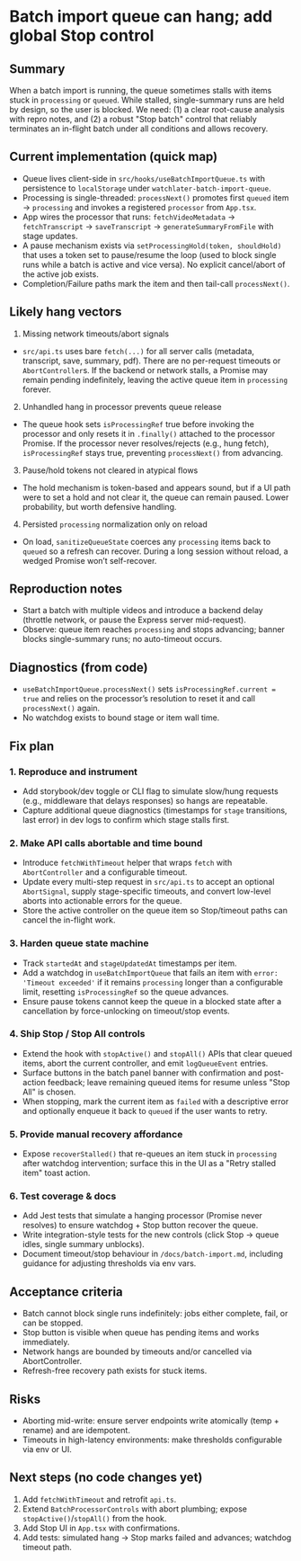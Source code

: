 # Batch import queue can hang; add global Stop control

## Summary
When a batch import is running, the queue sometimes stalls with items stuck in `processing` or `queued`. While stalled, single-summary runs are held by design, so the user is blocked. We need: (1) a clear root-cause analysis with repro notes, and (2) a robust "Stop batch" control that reliably terminates an in-flight batch under all conditions and allows recovery.

## Current implementation (quick map)
- Queue lives client-side in `src/hooks/useBatchImportQueue.ts` with persistence to `localStorage` under `watchlater-batch-import-queue`.
- Processing is single-threaded: `processNext()` promotes first `queued` item → `processing` and invokes a registered `processor` from `App.tsx`.
- App wires the processor that runs: `fetchVideoMetadata` → `fetchTranscript` → `saveTranscript` → `generateSummaryFromFile` with stage updates.
- A pause mechanism exists via `setProcessingHold(token, shouldHold)` that uses a token set to pause/resume the loop (used to block single runs while a batch is active and vice versa). No explicit cancel/abort of the active job exists.
- Completion/Failure paths mark the item and then tail-call `processNext()`.

## Likely hang vectors
1) Missing network timeouts/abort signals
- `src/api.ts` uses bare `fetch(...)` for all server calls (metadata, transcript, save, summary, pdf). There are no per-request timeouts or `AbortController`s. If the backend or network stalls, a Promise may remain pending indefinitely, leaving the active queue item in `processing` forever.

2) Unhandled hang in processor prevents queue release
- The queue hook sets `isProcessingRef` true before invoking the processor and only resets it in `.finally()` attached to the processor Promise. If the processor never resolves/rejects (e.g., hung fetch), `isProcessingRef` stays true, preventing `processNext()` from advancing.

3) Pause/hold tokens not cleared in atypical flows
- The hold mechanism is token-based and appears sound, but if a UI path were to set a hold and not clear it, the queue can remain paused. Lower probability, but worth defensive handling.

4) Persisted `processing` normalization only on reload
- On load, `sanitizeQueueState` coerces any `processing` items back to `queued` so a refresh can recover. During a long session without reload, a wedged Promise won’t self-recover.

## Reproduction notes
- Start a batch with multiple videos and introduce a backend delay (throttle network, or pause the Express server mid-request).
- Observe: queue item reaches `processing` and stops advancing; banner blocks single-summary runs; no auto-timeout occurs.

## Diagnostics (from code)
- `useBatchImportQueue.processNext()` sets `isProcessingRef.current = true` and relies on the processor’s resolution to reset it and call `processNext()` again.
- No watchdog exists to bound stage or item wall time.

## Fix plan

### 1. Reproduce and instrument
- Add storybook/dev toggle or CLI flag to simulate slow/hung requests (e.g., middleware that delays responses) so hangs are repeatable.
- Capture additional queue diagnostics (timestamps for `stage` transitions, last error) in dev logs to confirm which stage stalls first.

### 2. Make API calls abortable and time bound
- Introduce `fetchWithTimeout` helper that wraps `fetch` with `AbortController` and a configurable timeout.
- Update every multi-step request in `src/api.ts` to accept an optional `AbortSignal`, supply stage-specific timeouts, and convert low-level aborts into actionable errors for the queue.
- Store the active controller on the queue item so Stop/timeout paths can cancel the in-flight work.

### 3. Harden queue state machine
- Track `startedAt` and `stageUpdatedAt` timestamps per item.
- Add a watchdog in `useBatchImportQueue` that fails an item with `error: 'Timeout exceeded'` if it remains `processing` longer than a configurable limit, resetting `isProcessingRef` so the queue advances.
- Ensure pause tokens cannot keep the queue in a blocked state after a cancellation by force-unlocking on timeout/stop events.

### 4. Ship Stop / Stop All controls
- Extend the hook with `stopActive()` and `stopAll()` APIs that clear queued items, abort the current controller, and emit `logQueueEvent` entries.
- Surface buttons in the batch panel banner with confirmation and post-action feedback; leave remaining queued items for resume unless "Stop All" is chosen.
- When stopping, mark the current item as `failed` with a descriptive error and optionally enqueue it back to `queued` if the user wants to retry.

### 5. Provide manual recovery affordance
- Expose `recoverStalled()` that re-queues an item stuck in `processing` after watchdog intervention; surface this in the UI as a "Retry stalled item" toast action.

### 6. Test coverage & docs
- Add Jest tests that simulate a hanging processor (Promise never resolves) to ensure watchdog + Stop button recover the queue.
- Write integration-style tests for the new controls (click Stop → queue idles, single summary unblocks).
- Document timeout/stop behaviour in `/docs/batch-import.md`, including guidance for adjusting thresholds via env vars.

## Acceptance criteria
- Batch cannot block single runs indefinitely: jobs either complete, fail, or can be stopped.
- Stop button is visible when queue has pending items and works immediately.
- Network hangs are bounded by timeouts and/or cancelled via AbortController.
- Refresh-free recovery path exists for stuck items.

## Risks
- Aborting mid-write: ensure server endpoints write atomically (temp + rename) and are idempotent.
- Timeouts in high-latency environments: make thresholds configurable via env or UI.

## Next steps (no code changes yet)
1. Add `fetchWithTimeout` and retrofit `api.ts`.
2. Extend `BatchProcessorControls` with abort plumbing; expose `stopActive()`/`stopAll()` from the hook.
3. Add Stop UI in `App.tsx` with confirmations.
4. Add tests: simulated hang → Stop marks failed and advances; watchdog timeout path.
